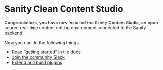 # Sanity Clean Content Studio

Congratulations, you have now installed the Sanity Content Studio, an open source real-time content editing environment connected to the Sanity backend.

Now you can do the following things

- [Read “getting started” in the docs](https://www.sanity.io/docs/introduction/getting-started?utm_source=readme)
- [Join the community Slack](https://slack.sanity.io/?utm_source=readme)
- [Extend and build plugins](https://www.sanity.io/docs/content-studio/extending?utm_source=readme)
